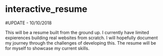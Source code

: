# interactive_resume

#UPDATE - 10/10/2018

This will be a resume built from the ground up. I currently have limited expierences building real websites from scratch. I will hopefully document my journey through the challenges of developing this. The resume will be for myself to showcase my current skills. 

